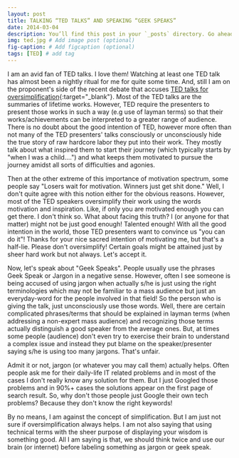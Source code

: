 ```yaml
---
layout: post
title: TALKING “TED TALKS” AND SPEAKING “GEEK SPEAKS”
date: 2014-03-04 
description: You’ll find this post in your `_posts` directory. Go ahead and edit it and re-build the site to see your changes. # Add post description (optional)
img: ted.jpg # Add image post (optional)
fig-caption: # Add figcaption (optional)
tags: [TED] # add tag
---
```

I am an avid fan of TED talks. I love them! Watching at least one TED talk has almost been a nightly ritual for me for quite some time. And, still I am on the proponent's side of the recent debate that accuses [TED talks for oversimplification](http://www.theguardian.com/commentisfree/2013/dec/30/we-need-to-talk-about-ted){:target="_blank"}. Most of the TED talks are the summaries of lifetime works. However, TED require the presenters to present those works in such a way (e.g use of layman terms) so that their works/achievements can be interpreted to a greater range of audience. There is no doubt about the good intention of TED, however more often than not many of the TED presenters' talks consciously or unconsciously hide the true story of raw hardcore labor they put into their work. They mostly talk about what inspired them to start their journey (which typically starts by "when I was a child....") and what keeps them motivated to pursue the journey amidst all sorts of difficulties and agonies.

Then at the other extreme of this importance of motivation spectrum, some people say "Losers wait for motivation. Winners just get shit done." Well, I don't quite agree with this notion either for the obvious reasons. However, most of the TED speakers oversimplify their work using the words motivation and inspiration. Like, if only you are motivated enough you can get there. I don't think so. What about facing this truth? I (or anyone for that matter) might not be just good enough! Talented enough! With all the good intention in the world, those TED presenters want to convince us "you can do it"! Thanks for your nice sacred intention of motivating me, but that's a half-lie. Please don't oversimplify! Certain goals might be attained just by sheer hard work but not always. Let's accept it.

Now, let's speak about "Geek Speaks". People usually use the phrases Geek Speak or Jargon in a negative sense. However, often I see someone is being accused of using jargon when actually s/he is just using the right terminologies which may not be familiar to a mass audience but just an everyday-word for the people involved in that field! So the person who is giving the talk, just unconsciously use those words. Well, there are certain complicated phrases/terms that should be explained in layman terms (when addressing a non-expert mass audience) and recognizing those terms actually distinguish a good speaker from the average ones. But, at times some people (audience) don't even try to exercise their brain to understand a complex issue and instead they put blame on the speaker/presenter saying s/he is using too many jargons. That's unfair.

Admit it or not, jargon (or whatever you may call them) actually helps. Often people ask me for their daily-life IT related problems and in most of the cases I don't really know any solution for them. But I just Googled those problems and in 90%+ cases the solutions appear on the first page of search result. So, why don't those people just Google their own tech problems? Because they don't know the right keywords!

By no means, I am against the concept of simplification. But I am just not sure if oversimplification always helps. I am not also saying that using technical terms with the sheer purpose of displaying your wisdom is something good. All I am saying is that, we should think twice and use our brain (or internet) before labeling something as jargon or geek speak.